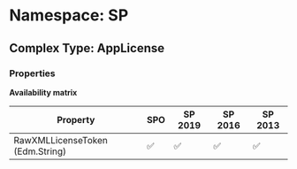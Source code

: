 # Namespace: SP

## Complex Type: AppLicense

### Properties

**Availability matrix**

Property | SPO | SP 2019 | SP 2016 | SP 2013
----------|-----|---------|---------|--------
RawXMLLicenseToken (Edm.String) | ✅ | ✅ | ✅ | ✅
